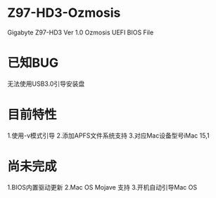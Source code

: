 # Z97-HD3-Ozmosis
Gigabyte Z97-HD3 Ver 1.0 Ozmosis UEFI BIOS File

# 已知BUG
无法使用USB3.0引导安装盘

# 目前特性
1.使用-v模式引导 
2.添加APFS文件系统支持 
3.对应Mac设备型号iMac 15,1 

# 尚未完成
1.BIOS内置驱动更新 
2.Mac OS Mojave 支持 
3.开机自动引导Mac OS 